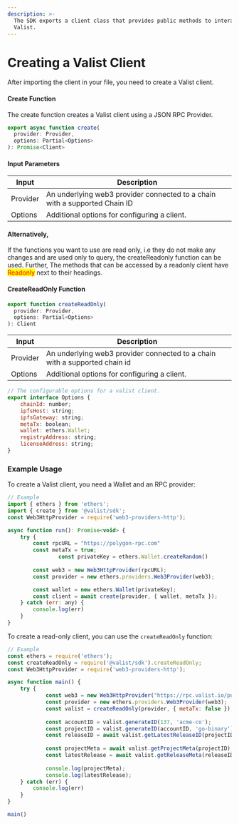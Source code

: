 ```yaml
---
description: >-
  The SDK exports a client class that provides public methods to interact with
  Valist.
---
```


# Creating a Valist Client

After importing the client in your file, you need to create a Valist client.

#### Create Function

The create function creates a Valist client using a JSON RPC Provider.

```jsx
export async function create(
  provider: Provider,
  options: Partial<Options>
): Promise<Client>
```

#### Input Parameters

| Input    | Description                                                                |
| -------- | -------------------------------------------------------------------------- |
| Provider | An underlying web3 provider connected to a chain with a supported Chain ID |
| Options  | Additional options for configuring a client.                               |

#### Alternatively,

If the functions you want to use are read only, i.e they do not make any changes and are used only to query, the createReadonly function can be used. Further, The methods that can be accessed by a readonly client have <mark style="color:red;">Readonly</mark> next to their headings.&#x20;

#### CreateReadOnly Function

```jsx
export function createReadOnly(
  provider: Provider,
  options: Partial<Options>
): Client
```

| Input    | Description                                                                |
| -------- | -------------------------------------------------------------------------- |
| Provider | An underlying web3 provider connected to a chain with a supported chain id |
| Options  | Additional options for configuring a client.                               |

```jsx
// The configurable options for a valist client.
export interface Options {
	chainId: number;
	ipfsHost: string;
	ipfsGateway: string;
	metaTx: boolean;
	wallet: ethers.Wallet;
	registryAddress: string;
	licenseAddress: string;
}
```

### Example Usage&#x20;

To create a Valist client, you need a Wallet and an RPC provider:

```javascript
// Example
import { ethers } from 'ethers';
import { create } from '@valist/sdk';
const Web3HttpProvider = require('web3-providers-http'); 

async function run(): Promise<void> {
	try {
		const rpcURL = "https://polygon-rpc.com"
		const metaTx = true;
                const privateKey = ethers.Wallet.createRandom()
                 
		const web3 = new Web3HttpProvider(rpcURL);
		const provider = new ethers.providers.Web3Provider(web3);

		const wallet = new ethers.Wallet(privateKey);
		const client = await create(provider, { wallet, metaTx });
	} catch (err: any) {
		console.log(err)
	}
}

```

To create a read-only client, you can use the `createReadOnly` function:

```javascript
// Example
const ethers = require('ethers');
const createReadOnly = require('@valist/sdk').createReadOnly;
const Web3HttpProvider = require('web3-providers-http'); 

async function main() {
	try {
            const web3 = new Web3HttpProvider("https://rpc.valist.io/polygon");
            const provider = new ethers.providers.Web3Provider(web3);
            const valist = createReadOnly(provider, { metaTx: false });
                
            const accountID = valist.generateID(137, 'acme-co');
            const projectID = valist.generateID(accountID, 'go-binary')
            const releaseID = await valist.getLatestReleaseID(projectID)
        
            const projectMeta = await valist.getProjectMeta(projectID);
            const latestRelease = await valist.getReleaseMeta(releaseID);
        
            console.log(projectMeta);
            console.log(latestRelease);
	} catch (err) {
		console.log(err)
	}
}

main()
```
